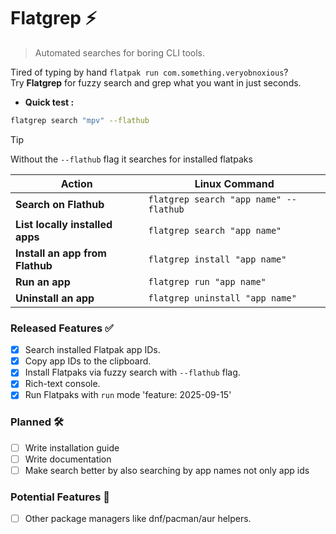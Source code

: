 # Flatgrep ⚡
> Automated searches for boring CLI tools.

Tired of typing by hand `flatpak run com.something.veryobnoxious`?  
Try **Flatgrep** for fuzzy search and grep what you want in just seconds. 

* **Quick test :** 
```bash
flatgrep search "mpv" --flathub 
```

> [!TIP] 
> Without the `--flathub` flag it searches for installed flatpaks

| Action                          | Linux Command                          |
|---------------------------------|----------------------------------------|
| **Search on Flathub**           | `flatgrep search "app name" --flathub` |
| **List locally installed apps** | `flatgrep search "app name"`           |
| **Install an app from Flathub** | `flatgrep install "app name"`          |
| **Run an app**                  | `flatgrep run "app name"`              |
| **Uninstall an app**            | `flatgrep uninstall "app name"`        |

### Released Features ✅
- [x] Search installed Flatpak app IDs.
- [x] Copy app IDs to the clipboard.
- [x] Install Flatpaks via fuzzy search with `--flathub` flag.
- [x] Rich-text console.
- [x] Run Flatpaks with `run` mode 'feature: 2025-09-15'

### Planned 🛠️
- [ ] Write installation guide
- [ ] Write documentation
- [ ] Make search better by also searching by app names not only app ids

### Potential Features 🤔
- [ ] Other package managers like dnf/pacman/aur helpers.
